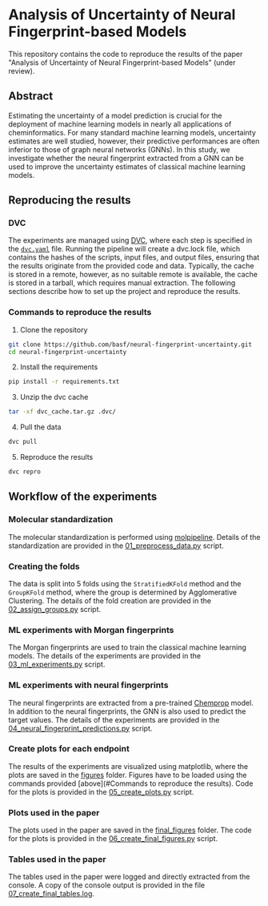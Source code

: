 # Analysis of Uncertainty of Neural Fingerprint-based Models
This repository contains the code to reproduce the results of the paper "Analysis of Uncertainty of Neural Fingerprint-based Models" (under review).
## Abstract
Estimating the uncertainty of a model prediction is crucial for the deployment of machine learning models in nearly all applications of cheminformatics.
For many standard machine learning models, uncertainty estimates are well studied, however, their predictive performances are often inferior to those of graph neural networks (GNNs).
In this study, we investigate whether the neural fingerprint extracted from a GNN can be used to improve the uncertainty estimates of classical machine learning models.
## Reproducing the results
### DVC
The experiments are managed using [DVC](https://dvc.org/), where each step is specified in the [`dvc.yaml`](https://dvc.org/doc/user-guide/project-structure/dvcyaml-files#dvcyaml) file.
Running the pipeline will create a dvc.lock file, which contains the hashes of the scripts, input files, and output files, ensuring that the results originate from the provided code and data.
Typically, the cache is stored in a remote, however, as no suitable remote is available, the cache is stored in a tarball, which requires manual extraction.
The following sections describe how to set up the project and reproduce the results.
### Commands to reproduce the results
1. Clone the repository
```bash
git clone https://github.com/basf/neural-fingerprint-uncertainty.git
cd neural-fingerprint-uncertainty
```
2. Install the requirements
```bash
pip install -r requirements.txt
```
3. Unzip the dvc cache
```bash
tar -xf dvc_cache.tar.gz .dvc/
```
4. Pull the data
```bash
dvc pull
```
5. Reproduce the results
```bash
dvc repro
```
## Workflow of the experiments
### Molecular standardization
The molecular standardization is performed using [molpipeline](https://github.com/basf/molpipeline).
Details of the standardization are provided in the [01_preprocess_data.py](scripts%2F01_preprocess_data.py) script.
### Creating the folds
The data is split into 5 folds using the `StratifiedKFold` method and the `GroupKFold` method, where the group is determined by Agglomerative Clustering.
The details of the fold creation are provided in the [02_assign_groups.py](scripts%2F02_assign_groups.py) script.
### ML experiments with Morgan fingerprints
The Morgan fingerprints are used to train the classical machine learning models.
The details of the experiments are provided in the [03_ml_experiments.py](scripts%2F03_ml_experiments.py) script.
### ML experiments with neural fingerprints
The neural fingerprints are extracted from a pre-trained [Chemprop](https://github.com/chemprop/chemprop) model.
In addition to the neural fingerprints, the GNN is also used to predict the target values.
The details of the experiments are provided in the [04_neural_fingerprint_predictions.py](scripts%2F04_neural_fingerprint_predictions.py) script.
### Create plots for each endpoint
The results of the experiments are visualized using matplotlib, where the plots are saved in the [figures](data%2Ffigures) folder.
Figures have to be loaded using the commands provided [above](#Commands to reproduce the results).
Code for the plots is provided in the [05_create_plots.py](scripts%2F05_create_plots.py) script.
### Plots used in the paper
The plots used in the paper are saved in the [final_figures](data%2Ffigures%2Ffinal_figures) folder.
The code for the plots is provided in the [06_create_final_figures.py](scripts%2F06_create_final_figures.py) script.
### Tables used in the paper
The tables used in the paper were logged and directly extracted from the console.
A copy of the console output is provided in the file [07_create_final_tables.log](logs%2F07_create_final_tables.log).


